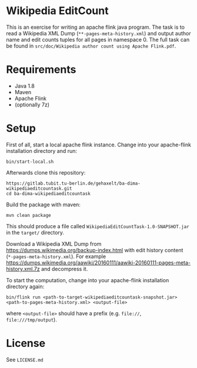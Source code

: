 Wikipedia EditCount
=====================
This is an exercise for writing an apache flink java program. The task is to read a Wikipedia XML Dump (```**-pages-meta-history.xml```) and output author name and edit counts tuples for all pages in namespace 0. 
The full task can be found in ```src/doc/Wikipedia author count using Apache Flink.pdf```. 

Requirements
=====================
- Java 1.8
- Maven
- Apache Flink 
- (optionally 7z)

Setup
=====================
First of all, start a local apache flink instance. Change into your apache-flink installation directory and run:
```
bin/start-local.sh
```

Afterwards clone this repository: 

```
https://gitlab.tubit.tu-berlin.de/gehaxelt/ba-dima-wikipediaeditcountask.git
cd ba-dima-wikipediaeditcountask
```

Build the package with maven:

```
mvn clean package
```

This should produce a file called ```WikipediaEditCountTask-1.0-SNAPSHOT.jar``` in the ```target/``` directory.

Download a Wikipedia XML Dump from <https://dumps.wikimedia.org/backup-index.html> with edit history content (```*-pages-meta-history.xml```).
For example <https://dumps.wikimedia.org/aawiki/20160111/aawiki-20160111-pages-meta-history.xml.7z> and decompress it.

To start the computation, change into your apache-flink installation directory again:

```
bin/flink run <path-to-target-wikipediaeditcountask-snapshot.jar> <path-to-pages-meta-history.xml> <output-file>
```
where ```<output-file>``` should have a prefix (e.g. ```file://```, ```file:///tmp/output```).  

License
=====================
See ```LICENSE.md```